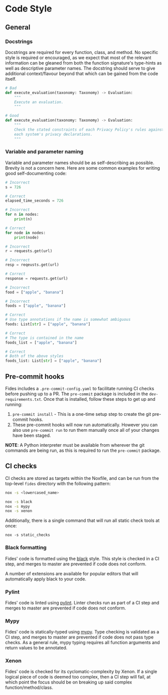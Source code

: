 # Code Style
## General

### Docstrings

Docstrings are required for every function, class, and method. No specific style is required or encouraged, as we expect that most of the relevant information can be gleaned from both the function signature's type-hints as well as descriptive parameter names. The docstring should serve to give additional context/flavour beyond that which can be gained from the code itself.

```python title="Docstring Example"
# Bad
def execute_evaluation(taxonomy: Taxonomy) -> Evaluation:
    """
    Execute an evaluation. 
    """

# Good
def execute_evaluation(taxonomy: Taxonomy) -> Evaluation:
    """
    Check the stated constraints of each Privacy Policy's rules against
    each system's privacy declarations.
    """
```

### Variable and parameter naming

Variable and parameter names should be as self-describing as possible. Brevity is not a concern here. Here are some common examples for writing good self-documenting code:

```python title="Single Letter Variable Names"
# Incorrect
s = 726

# Correct
elapsed_time_seconds = 726

# Incorrect
for n in nodes:
    print(n)

# Correct
for node in nodes:
    print(node)
```

```python title="Abbreviated Variable Names"
# Incorrect
r = requests.get(url)

# Incorrect
resp = reqeusts.get(url)

# Correct
response = requests.get(url)
```

```python title="Type Ambiguous Variable Names"
# Incorrect
food = ["apple", "banana"] 

# Incorrect
foods = ["apple", "banana"] 

# Correct
# Use type annotations if the name is somewhat ambiguous
foods: List[str] = ["apple", "banana"] 

# Correct
# The type is contained in the name
foods_list = ["apple", "banana"] 

# Correct
# Both of the above styles
foods_list: List[str] = ["apple", "banana"] 
```

## Pre-commit hooks

Fides includes a `.pre-commit-config.yaml` to facilitate running CI checks before pushing up to a PR. The `pre-commit` package is included in the `dev-requirements.txt`. Once that is installed, follow these steps to get up and running:

1. `pre-commit install` - This is a one-time setup step to create the git pre-commit hooks.
1. These pre-commit hooks will now run automatically. However you can also use `pre-commit run` to run them manually once all of your changes have been staged.

**NOTE**: A Python interpreter must be available from wherever the git commands are being run, as this is required to run the `pre-commit` package.

## CI checks

CI checks are stored as targets within the Noxfile, and can be run from the top-level `fides` directory with the following pattern:

```bash title="Pattern"
nox -s <lowercased_name>
```

```bash title="Examples"
nox -s black
nox -s mypy
nox -s xenon
```

Additionally, there is a single command that will run all static check tools at once:

`nox -s static_checks`

### Black formatting

Fides' code is formatted using the [black](https://github.com/ambv/black) style. This style is checked in a CI step, and merges to master are prevented if code does not conform.

A number of extensions are available for popular editors that will automatically apply black to your code.

### Pylint

Fides' code is linted using [pylint](https://pylint.org/). Linter checks run as part of a CI step and merges to master are prevented if code does not conform.

### Mypy

Fides' code is statically-typed using [mypy](http://mypy-lang.org/). Type checking is validated as a CI step, and merges to master are prevented if code does not pass type checks. As a general rule, mypy typing requires all function arguments and return values to be annotated.

### Xenon

Fides' code is checked for its cyclomatic-complexity by Xenon. If a single logical piece of code is deemed too complex, then a CI step will fail, at which point the focus should be on breaking up said complex function/method/class.
